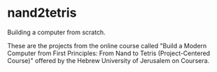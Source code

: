 # nand2tetris

Building a computer from scratch.

These are the projects from the online course called "Build a Modern Computer from First Principles: From Nand to Tetris (Project-Centered Course)" offered by the Hebrew University of Jerusalem on Coursera.
